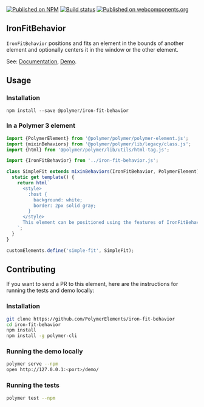 [![Published on NPM](https://img.shields.io/npm/v/@polymer/iron-fit-behavior.svg)](https://www.npmjs.com/package/@polymer/iron-fit-behavior)
[![Build status](https://travis-ci.org/PolymerElements/iron-fit-behavior.svg?branch=master)](https://travis-ci.org/PolymerElements/iron-fit-behavior)
[![Published on webcomponents.org](https://img.shields.io/badge/webcomponents.org-published-blue.svg)](https://webcomponents.org/element/@polymer/iron-fit-behavior)

## IronFitBehavior

`IronFitBehavior` positions and fits an element in the bounds of another
element and optionally centers it in the window or the other element.

See: [Documentation](https://www.webcomponents.org/element/@polymer/iron-fit-behavior),
 [Demo](https://www.webcomponents.org/element/@polymer/iron-fit-behavior/demo/demo/index.html).

## Usage

### Installation

```
npm install --save @polymer/iron-fit-behavior
```

### In a Polymer 3 element

```js
import {PolymerElement} from '@polymer/polymer/polymer-element.js';
import {mixinBehaviors} from '@polymer/polymer/lib/legacy/class.js';
import {html} from '@polymer/polymer/lib/utils/html-tag.js';

import {IronFitBehavior} from '../iron-fit-behavior.js';

class SimpleFit extends mixinBehaviors(IronFitBehavior, PolymerElement) {
  static get template() {
    return html`
      <style>
        :host {
          background: white;
          border: 2px solid gray;
        }
      </style>
      This element can be positioned using the features of IronFitBehavior.
    `;
  }
}

customElements.define('simple-fit', SimpleFit);
```

## Contributing

If you want to send a PR to this element, here are the instructions for running
the tests and demo locally:

### Installation

```sh
git clone https://github.com/PolymerElements/iron-fit-behavior
cd iron-fit-behavior
npm install
npm install -g polymer-cli
```

### Running the demo locally

```sh
polymer serve --npm
open http://127.0.0.1:<port>/demo/
```

### Running the tests

```sh
polymer test --npm
```
